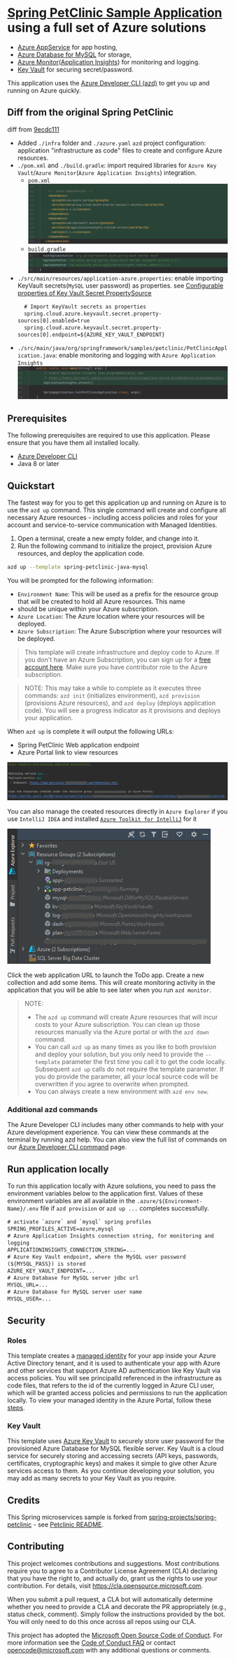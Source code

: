 # [Spring PetClinic Sample Application](https://github.com/spring-projects/spring-petclinic) using a full set of Azure solutions

* [Azure AppService](https://azure.microsoft.com/en-us/products/app-service/) for app hosting,
* [Azure Database for MySQL](https://azure.microsoft.com/en-us/products/mysql/) for storage,
* [Azure Monitor](https://azure.microsoft.com/en-us/products/monitor/)([Application Insights](https://learn.microsoft.com/en-us/azure/azure-monitor/app/app-insights-overview?tabs=net)) for monitoring and logging.
* [Key Vault](https://azure.microsoft.com/en-us/products/key-vault/) for securing secret/password.

This application uses the [Azure Developer CLI (azd)](https://learn.microsoft.com/en-us/azure/developer/azure-developer-cli/overview)
to get you up and running on Azure quickly.

## Diff from the original Spring PetClinic 
diff from [9ecdc111](https://github.com/spring-projects/spring-petclinic/commit/9ecdc1111e3da388a750ace41a125287d9620534)

* Added `./infra` folder and `./azure.yaml` `azd` project configuration: application "infrastructure as code" files to create and configure Azure resources.
* `./pom.xml` and `./build.gradle`: import required libraries for `Azure Key Vault`/`Azure Monitor`(`Azure Application Insights`) integration.
    * `pom.xml`
      ![diff of pom.xml](readme.assests/pom.xml.diff.png)
    * `build.gradle`
      ![diff of build.gradle](readme.assests/build.gradle.diff.png)
* `./src/main/resources/application-azure.properties`: enable importing KeyVault secrets(`MySQL` user password) as properties.
  see [Configurable properties of Key Vault Secret PropertySource](https://microsoft.github.io/spring-cloud-azure/current/reference/html/index.html#all-configurable-properties)
  ```properties
    # Import KeyVault secrets as properties
    spring.cloud.azure.keyvault.secret.property-sources[0].enabled=true
    spring.cloud.azure.keyvault.secret.property-sources[0].endpoint=${AZURE_KEY_VAULT_ENDPOINT}
  ```
* `./src/main/java/org/springframework/samples/petclinic/PetClinicApplication.java`: enable monitoring and logging with `Azure Application Insights`
  ![diff of PetClinicApplication.java](readme.assests/PetClinicApplication.java.diff.png)

## Prerequisites

The following prerequisites are required to use this application. Please ensure that you have them all installed locally.

* [Azure Developer CLI](https://learn.microsoft.com/en-us/azure/developer/azure-developer-cli/install-azd)
* Java 8 or later

## Quickstart

The fastest way for you to get this application up and running on Azure is to use the `azd up` command. This single command will create
and configure all necessary Azure resources - including access policies and roles for your account and service-to-service communication
with Managed Identities.

1. Open a terminal, create a new empty folder, and change into it.
2. Run the following command to initialize the project, provision Azure resources, and deploy the application code.

```bash
azd up --template spring-petclinic-java-mysql
```

You will be prompted for the following information:

- `Environment Name`: This will be used as a prefix for the resource group that will be created to hold all Azure resources. This name
- should be unique within your Azure subscription.
- `Azure Location`: The Azure location where your resources will be deployed.
- `Azure Subscription`: The Azure Subscription where your resources will be deployed.

> This template will create infrastructure and deploy code to Azure. If you don't have an Azure Subscription, you can sign up for
> a [free account here](https://azure.microsoft.com/free/). Make sure you have contributor role to the Azure subscription.

> NOTE: This may take a while to complete as it executes three commands: `azd init` (initializes environment), `azd provision`
> (provisions Azure resources), and `azd deploy` (deploys application code). You will see a progress indicator as it provisions and
> deploys your application.

When `azd up` is complete it will output the following URLs:

- Spring PetClinic Web application endpoint
- Azure Portal link to view resources

![azd up output](readme.assests/azd_up_output.png)

You can also manage the created resources directly in `Azure Explorer` if you use `IntelliJ IDEA` and installed 
[`Azure Toolkit for IntelliJ`](https://plugins.jetbrains.com/plugin/8053-azure-toolkit-for-intellij) for it

![azure explorer](readme.assests/azure_explorer.png)

Click the web application URL to launch the ToDo app. Create a new collection and add some items. This will create monitoring activity
in the application that you will be able to see later when you run `azd monitor`.

> NOTE:
>
> - The `azd up` command will create Azure resources that will incur costs to your Azure subscription. You can clean up those resources
> manually via the Azure portal or with the `azd down` command.
> - You can call `azd up` as many times as you like to both provision and deploy your solution, but you only need to provide the
> `--template` parameter the first time you call it to get the code locally. Subsequent `azd up` calls do not require the template
> parameter. If you do provide the parameter, all your local source code will be overwritten if you agree to overwrite when prompted.
> - You can always create a new environment with `azd env new`.

### Additional azd commands

The Azure Developer CLI includes many other commands to help with your Azure development experience.
You can view these commands at the terminal by running azd help. You can also view the full list of
commands on our [Azure Developer CLI command](https://aka.ms/azure-dev/ref) page.

## Run application locally

To run this application locally with Azure solutions, you need to pass the environment variables below to the application first. Values of these
environment variables are all available in the `.azure/${Environment-Name}/.env` file if `azd provision` or `azd up ...` completes successfully.

```properties
# activate `azure` and `mysql` spring profiles
SPRING_PROFILES_ACTIVE=azure,mysql
# Azure Application Insights connection string, for monitoring and logging
APPLICATIONINSIGHTS_CONNECTION_STRING=...
# Azure Key Vault endpoint, where the MySQL user password (${MYSQL_PASS}) is stored
AZURE_KEY_VAULT_ENDPOINT=...
# Azure Database for MySQL server jdbc url
MYSQL_URL=...
# Azure Database for MySQL server user name
MYSQL_USER=...
```
## Security

### Roles

This template creates a [managed identity](https://docs.microsoft.com/azure/active-directory/managed-identities-azure-resources/overview)
for your app inside your Azure Active Directory tenant, and it is used to authenticate your app with Azure and other services
that support Azure AD authentication like Key Vault via access policies. You will see principalId referenced in the infrastructure
as code files, that refers to the id of the currently logged in Azure CLI user, which will be granted access policies and permissions
to run the application locally. To view your managed identity in the Azure Portal, follow these
[steps](https://docs.microsoft.com/azure/active-directory/managed-identities-azure-resources/how-to-view-managed-identity-service-principal-portal).

### Key Vault

This template uses [Azure Key Vault](https://docs.microsoft.com/azure/key-vault/general/overview) to securely store user password
for the provisioned Azure Database for MySQL flexible server. Key Vault is a cloud service for securely storing and accessing secrets
(API keys, passwords, certificates, cryptographic keys) and makes it simple to give other Azure services access to them. As you
continue developing your solution, you may add as many secrets to your Key Vault as you require.


## Credits

This Spring microservices sample is forked from
[spring-projects/spring-petclinic](https://github.com/spring-projects/spring-petclinic) - see [Petclinic README](./README-petclinic.md).

## Contributing

This project welcomes contributions and suggestions.  Most contributions require you to agree to a
Contributor License Agreement (CLA) declaring that you have the right to, and actually do, grant us
the rights to use your contribution. For details, visit https://cla.opensource.microsoft.com.

When you submit a pull request, a CLA bot will automatically determine whether you need to provide
a CLA and decorate the PR appropriately (e.g., status check, comment). Simply follow the instructions
provided by the bot. You will only need to do this once across all repos using our CLA.

This project has adopted the [Microsoft Open Source Code of Conduct](https://opensource.microsoft.com/codeofconduct/).
For more information see the [Code of Conduct FAQ](https://opensource.microsoft.com/codeofconduct/faq/) or
contact [opencode@microsoft.com](mailto:opencode@microsoft.com) with any additional questions or comments.

